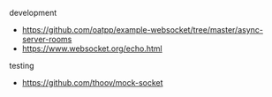 development
- https://github.com/oatpp/example-websocket/tree/master/async-server-rooms
- https://www.websocket.org/echo.html

testing
- https://github.com/thoov/mock-socket